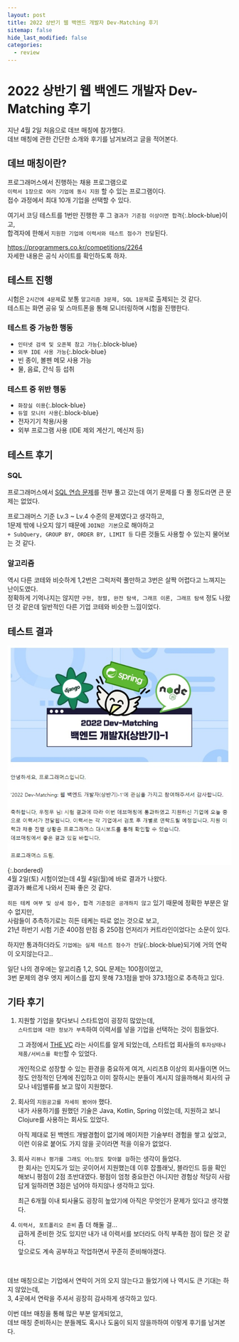 ```yaml
---
layout: post
title: 2022 상반기 웹 백엔드 개발자 Dev-Matching 후기
sitemap: false
hide_last_modified: false
categories:
  - review
---
```

# 2022 상반기 웹 백엔드 개발자 Dev-Matching 후기

지난 4월 2일 처음으로 데브 매칭에 참가했다.  
데브 매칭에 관한 간단한 소개와 후기를 남겨보려고 글을 적어본다.

## 데브 매칭이란?
프로그래머스에서 진행하는 채용 프로그램으로  
`이력서 1장으로 여러 기업에 동시 지원` 할 수 있는 프로그램이다.  
접수 과정에서 최대 10개 기업을 선택할 수 있다.  

여기서 코딩 테스트를 1번만 진행한 후 그 `결과가 기준점 이상이면 합격`{:.block-blue}이고,  
합격자에 한해서 `지원한 기업에 이력서와 테스트 점수가 전달`된다.

<https://programmers.co.kr/competitions/2264>  
자세한 내용은 공식 사이트를 확인하도록 하자.

## 테스트 진행
시험은 `2시간에 4문제`로 보통 `알고리즘 3문제, SQL 1문제`로 출제되는 것 같다.  
테스트는 화면 공유 및 스마트폰을 통해 모니터링하며 시험을 진행한다.

### 테스트 중 가능한 행동
- `인터넷 검색 및 오픈북 참고 가능`{:.block-blue}
- `외부 IDE 사용 가능`{:.block-blue}
- 빈 종이, 볼펜 메모 사용 가능
- 물, 음료, 간식 등 섭취

### 테스트 중 위반 행동
- `화장실 이용`{:.block-blue}
- `듀얼 모니터 사용`{:.block-blue}
- 전자기기 착용/사용
- 외부 프로그램 사용 (IDE 제외 계산기, 메신저 등)

## 테스트 후기
### SQL
프로그래머스에서 [SQL 연습 문제](https://programmers.co.kr/learn/challenges?tab=all_challenges)를 전부 풀고 갔는데 여기 문제를 다 풀 정도라면 큰 문제는 없었다.  

프로그래머스 기준 Lv.3 ~ Lv.4 수준의 문제였다고 생각하고,  
1문제 밖에 나오지 않기 때문에 `JOIN은 기본`으로 해야하고  
`+ SubQuery, GROUP BY, ORDER BY, LIMIT 등` 다른 것들도 사용할 수 있는지 물어보는 것 같다.

### 알고리즘
역시 다른 코테와 비슷하게 1,2번은 그럭저럭 풀만하고 3번은 살짝 어렵다고 느껴지는 난이도였다.  
정확하게 기억나지는 않지만 `구현, 정렬, 완전 탐색, 그래프 이론, 그래프 탐색` 정도 나왔던 것 같은데 일반적인 다른 기업 코테와 비슷한 느낌이었다.  

## 테스트 결과
![결과](/assets/img/blog/review/devmatching-result.jpg){:.bordered}  
4월 2일(토) 시험이었는데 4월 4일(월)에 바로 결과가 나왔다.  
결과가 빠르게 나와서 진짜 좋은 것 같다.  

`히든 테케 여부 및 상세 점수, 합격 기준점은 공개하지 않고` 있기 때문에 정확한 부분은 알 수 없지만,  
사람들이 추측하기로는 히든 테케는 따로 없는 것으로 보고,  
21년 하반기 시험 기준 400점 만점 중 250점 언저리가 커트라인이었다는 소문이 있다.  

하지만 통과하더라도 `기업에는 실제 테스트 점수가 전달`{:.block-blue}되기에 거의 연락이 오지않는다고.. 

일단 나의 경우에는 알고리즘 1,2, SQL 문제는 100점이었고,  
3번 문제의 경우 엣지 케이스를 잡지 못해 73.1점을 받아 373.1점으로 추측하고 있다.  

## 기타 후기
1. 지원할 기업을 찾다보니 스타트업이 굉장히 많았는데,  
`스타트업에 대한 정보가 부족`하여 이력서를 넣을 기업을 선택하는 것이 힘들었다.  

    그 과정에서 [THE VC](https://thevc.kr/) 라는 사이트를 알게 되었는데, 스타트업 회사들의 `투자상태나 제품/서비스를 확인`할 수 있었다.  

    개인적으로 성장할 수 있는 환경을 중요하게 여겨, 시리즈B 이상의 회사들이면 어느정도 안정적인 단계에 진입하고 이미 잘하시는 분들이 계시지 않을까해서 회사의 규모나 네임밸류를 보고 많이 지원했다.

2. 회사의 `지원공고를 자세히 봤어야` 했다.  
내가 사용하기를 원했던 기술은 Java, Kotlin, Spring 이었는데, 지원하고 보니 Clojure를 사용하는 회사도 있었다.  

    아직 제대로 된 백엔드 개발경험이 없기에 메이저한 기술부터 경험을 쌓고 싶었고,  
    이런 이유로 붙어도 가지 않을 곳이라면 적을 이유가 없었다.  

3. 회사 `리뷰나 평가를 그래도 어느정도 찾아볼 걸`하는 생각이 들었다.  
한 회사는 인지도가 있는 곳이어서 지원했는데 이후 잡플래닛, 블라인드 등을 확인해보니 평점이 2점 초반대였다. 평점이 엄청 중요한건 아니지만 경험상 적당히 사람답게 일하려면 3점은 넘어야 하지않나 생각하고 있다.
    
    최근 6개월 이내 퇴사율도 굉장히 높았기에 아직은 무엇인가 문제가 있다고 생각했다.

4. `이력서, 포트폴리오 준비` 좀 더 해둘 걸...  
급하게 준비한 것도 있지만 내가 내 이력서를 보더라도 아직 부족한 점이 많은 것 같다.  
앞으로도 계속 공부하고 작업하면서 꾸준히 준비해야겠다.

<br>

데브 매칭으로는 기업에서 연락이 거의 오지 않는다고 들었기에 나 역시도 큰 기대는 하지 않았는데,  
3, 4곳에서 연락을 주셔서 굉장히 감사하게 생각하고 있다.  

이번 데브 매칭을 통해 많은 부분 알게되었고,  
데브 매칭 준비하시는 분들께도 혹시나 도움이 되지 않을까하여 이렇게 후기를 남겨본다.